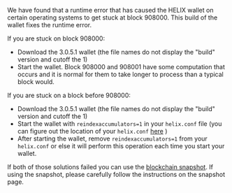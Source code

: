 We have found that a runtime error that has caused the HELIX wallet on certain operating systems to get stuck at block 908000. This build of the wallet fixes the runtime error.

If you are stuck on block 908000:
- Download the 3.0.5.1 wallet (the file names do not display the "build" version and cutoff the 1)
- Start the wallet. Block 908000 and 908001 have some computation that occurs and it is normal for them to take longer to process than a typical block would.

If you are stuck on a block before 908000:
- Download the 3.0.5.1 wallet (the file names do not display the "build" version and cutoff the 1)
- Start the wallet with `reindexaccumulators=1` in your `helix.conf` file (you can figure out the location of your `helix.conf` [here](https://helix.freshdesk.com/support/solutions/articles/30000004664-where-are-my-wallet-dat-blockchain-and-configuration-conf-files-located-) )
- After starting the wallet, remove `reindexaccumulators=1` from your `helix.conf` or else it will perform this operation each time you start your wallet.

If both of those solutions failed you can use the [blockchain snapshot](http://178.254.23.111/~pub/HELIX/Daily-Snapshots-Html/HELIX-Daily-Snapshots.html). If using the snapshot, please carefully follow the instructions on the snapshot page.
